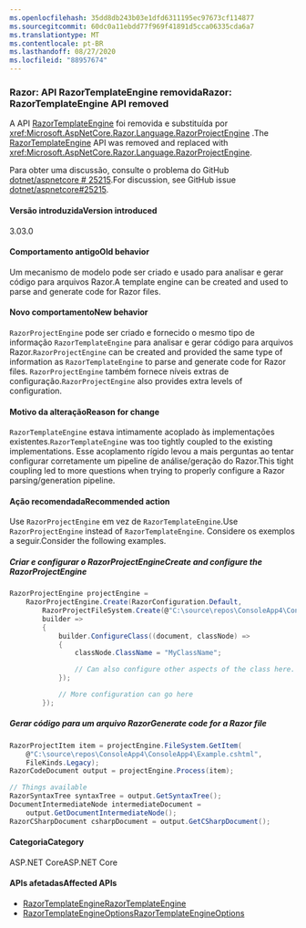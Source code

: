 ```yaml
---
ms.openlocfilehash: 35dd8db243b03e1dfd6311195ec97673cf114877
ms.sourcegitcommit: 60dc0a11ebdd77f969f41891d5cca06335cda6a7
ms.translationtype: MT
ms.contentlocale: pt-BR
ms.lasthandoff: 08/27/2020
ms.locfileid: "88957674"
---
```

### <a name="razor-razortemplateengine-api-removed"></a><span data-ttu-id="ff2d3-101">Razor: API RazorTemplateEngine removida</span><span class="sxs-lookup"><span data-stu-id="ff2d3-101">Razor: RazorTemplateEngine API removed</span></span>

<span data-ttu-id="ff2d3-102">A API [RazorTemplateEngine](/dotnet/api/microsoft.aspnetcore.razor.language.razortemplateengine?view=aspnetcore-2.2) foi removida e substituída por <xref:Microsoft.AspNetCore.Razor.Language.RazorProjectEngine> .</span><span class="sxs-lookup"><span data-stu-id="ff2d3-102">The [RazorTemplateEngine](/dotnet/api/microsoft.aspnetcore.razor.language.razortemplateengine?view=aspnetcore-2.2) API was removed and replaced with <xref:Microsoft.AspNetCore.Razor.Language.RazorProjectEngine>.</span></span>

<span data-ttu-id="ff2d3-103">Para obter uma discussão, consulte o problema do GitHub [dotnet/aspnetcore # 25215](https://github.com/dotnet/aspnetcore/issues/25215).</span><span class="sxs-lookup"><span data-stu-id="ff2d3-103">For discussion, see GitHub issue [dotnet/aspnetcore#25215](https://github.com/dotnet/aspnetcore/issues/25215).</span></span>

#### <a name="version-introduced"></a><span data-ttu-id="ff2d3-104">Versão introduzida</span><span class="sxs-lookup"><span data-stu-id="ff2d3-104">Version introduced</span></span>

<span data-ttu-id="ff2d3-105">3.0</span><span class="sxs-lookup"><span data-stu-id="ff2d3-105">3.0</span></span>

#### <a name="old-behavior"></a><span data-ttu-id="ff2d3-106">Comportamento antigo</span><span class="sxs-lookup"><span data-stu-id="ff2d3-106">Old behavior</span></span>

<span data-ttu-id="ff2d3-107">Um mecanismo de modelo pode ser criado e usado para analisar e gerar código para arquivos Razor.</span><span class="sxs-lookup"><span data-stu-id="ff2d3-107">A template engine can be created and used to parse and generate code for Razor files.</span></span>

#### <a name="new-behavior"></a><span data-ttu-id="ff2d3-108">Novo comportamento</span><span class="sxs-lookup"><span data-stu-id="ff2d3-108">New behavior</span></span>

<span data-ttu-id="ff2d3-109">`RazorProjectEngine` pode ser criado e fornecido o mesmo tipo de informação `RazorTemplateEngine` para analisar e gerar código para arquivos Razor.</span><span class="sxs-lookup"><span data-stu-id="ff2d3-109">`RazorProjectEngine` can be created and provided the same type of information as `RazorTemplateEngine` to parse and generate code for Razor files.</span></span> <span data-ttu-id="ff2d3-110">`RazorProjectEngine` também fornece níveis extras de configuração.</span><span class="sxs-lookup"><span data-stu-id="ff2d3-110">`RazorProjectEngine` also provides extra levels of configuration.</span></span>

#### <a name="reason-for-change"></a><span data-ttu-id="ff2d3-111">Motivo da alteração</span><span class="sxs-lookup"><span data-stu-id="ff2d3-111">Reason for change</span></span>

<span data-ttu-id="ff2d3-112">`RazorTemplateEngine` estava intimamente acoplado às implementações existentes.</span><span class="sxs-lookup"><span data-stu-id="ff2d3-112">`RazorTemplateEngine` was too tightly coupled to the existing implementations.</span></span> <span data-ttu-id="ff2d3-113">Esse acoplamento rígido levou a mais perguntas ao tentar configurar corretamente um pipeline de análise/geração do Razor.</span><span class="sxs-lookup"><span data-stu-id="ff2d3-113">This tight coupling led to more questions when trying to properly configure a Razor parsing/generation pipeline.</span></span>

#### <a name="recommended-action"></a><span data-ttu-id="ff2d3-114">Ação recomendada</span><span class="sxs-lookup"><span data-stu-id="ff2d3-114">Recommended action</span></span>

<span data-ttu-id="ff2d3-115">Use `RazorProjectEngine` em vez de `RazorTemplateEngine`.</span><span class="sxs-lookup"><span data-stu-id="ff2d3-115">Use `RazorProjectEngine` instead of `RazorTemplateEngine`.</span></span> <span data-ttu-id="ff2d3-116">Considere os exemplos a seguir.</span><span class="sxs-lookup"><span data-stu-id="ff2d3-116">Consider the following examples.</span></span>

##### <a name="create-and-configure-the-razorprojectengine"></a><span data-ttu-id="ff2d3-117">Criar e configurar o RazorProjectEngine</span><span class="sxs-lookup"><span data-stu-id="ff2d3-117">Create and configure the RazorProjectEngine</span></span>

```csharp
RazorProjectEngine projectEngine =
    RazorProjectEngine.Create(RazorConfiguration.Default,
        RazorProjectFileSystem.Create(@"C:\source\repos\ConsoleApp4\ConsoleApp4"),
        builder =>
        {
            builder.ConfigureClass((document, classNode) =>
            {
                classNode.ClassName = "MyClassName";

                // Can also configure other aspects of the class here.
            });

            // More configuration can go here
        });
```

##### <a name="generate-code-for-a-razor-file"></a><span data-ttu-id="ff2d3-118">Gerar código para um arquivo Razor</span><span class="sxs-lookup"><span data-stu-id="ff2d3-118">Generate code for a Razor file</span></span>

```csharp
RazorProjectItem item = projectEngine.FileSystem.GetItem(
    @"C:\source\repos\ConsoleApp4\ConsoleApp4\Example.cshtml",
    FileKinds.Legacy);
RazorCodeDocument output = projectEngine.Process(item);

// Things available
RazorSyntaxTree syntaxTree = output.GetSyntaxTree();
DocumentIntermediateNode intermediateDocument =
    output.GetDocumentIntermediateNode();
RazorCSharpDocument csharpDocument = output.GetCSharpDocument();
```

#### <a name="category"></a><span data-ttu-id="ff2d3-119">Categoria</span><span class="sxs-lookup"><span data-stu-id="ff2d3-119">Category</span></span>

<span data-ttu-id="ff2d3-120">ASP.NET Core</span><span class="sxs-lookup"><span data-stu-id="ff2d3-120">ASP.NET Core</span></span>

#### <a name="affected-apis"></a><span data-ttu-id="ff2d3-121">APIs afetadas</span><span class="sxs-lookup"><span data-stu-id="ff2d3-121">Affected APIs</span></span>

- [<span data-ttu-id="ff2d3-122">RazorTemplateEngine</span><span class="sxs-lookup"><span data-stu-id="ff2d3-122">RazorTemplateEngine</span></span>](/dotnet/api/microsoft.aspnetcore.razor.language.razortemplateengine?view=aspnetcore-2.2)
- [<span data-ttu-id="ff2d3-123">RazorTemplateEngineOptions</span><span class="sxs-lookup"><span data-stu-id="ff2d3-123">RazorTemplateEngineOptions</span></span>](/dotnet/api/microsoft.aspnetcore.razor.language.razortemplateengineoptions?view=aspnetcore-2.2)

<!--

#### Affected APIs

- `T:Microsoft.AspNetCore.Razor.Language.RazorTemplateEngine`
- `T:Microsoft.AspNetCore.Razor.Language.RazorTemplateEngineOptions`

-->
